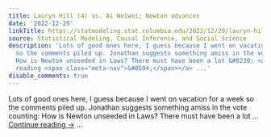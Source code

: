 ```yaml
---
title: Lauryn Hill (4) vs. Ai Weiwei; Newton advances
date: '2022-12-29'
linkTitle: https://statmodeling.stat.columbia.edu/2022/12/29/lauryn-hill-4-vs-ai-weiwei-newton-advances/
source: Statistical Modeling, Causal Inference, and Social Science
description: 'Lots of good ones here, I guess because I went on vacation for a week
  so the comments piled up. Jonathan suggests something amiss in the vote counting:
  How is Newton unseeded in Laws? There must have been a lot &#8230; <a href="https://statmodeling.stat.columbia.edu/2022/12/29/lauryn-hill-4-vs-ai-weiwei-newton-advances/">Continue
  reading <span class="meta-nav">&#8594;</span></a> ...'
disable_comments: true
---
```

Lots of good ones here, I guess because I went on vacation for a week so the comments piled up. Jonathan suggests something amiss in the vote counting: How is Newton unseeded in Laws? There must have been a lot &#8230; <a href="https://statmodeling.stat.columbia.edu/2022/12/29/lauryn-hill-4-vs-ai-weiwei-newton-advances/">Continue reading <span class="meta-nav">&#8594;</span></a> ...